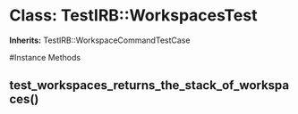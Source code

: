 # Class: TestIRB::WorkspacesTest
**Inherits:** TestIRB::WorkspaceCommandTestCase
    




#Instance Methods
## test_workspaces_returns_the_stack_of_workspaces() [](#method-i-test_workspaces_returns_the_stack_of_workspaces)

